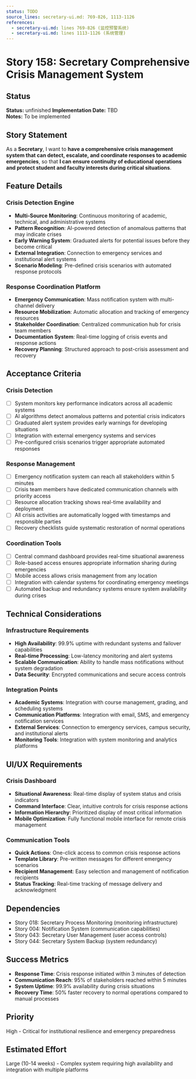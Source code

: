 ```yaml
---
status: TODO
source_lines: secretary-ui.md: 769-826, 1113-1126
references:
  - secretary-ui.md: lines 769-826 (监控预警系统)
  - secretary-ui.md: lines 1113-1126 (系统管理)
---
```

# Story 158: Secretary Comprehensive Crisis Management System

## Status
**Status:** unfinished
**Implementation Date:** TBD  
**Notes:** To be implemented

## Story Statement
As a **Secretary**, I want to **have a comprehensive crisis management system that can detect, escalate, and coordinate responses to academic emergencies**, so that **I can ensure continuity of educational operations and protect student and faculty interests during critical situations**.

## Feature Details

### Crisis Detection Engine
- **Multi-Source Monitoring**: Continuous monitoring of academic, technical, and administrative systems
- **Pattern Recognition**: AI-powered detection of anomalous patterns that may indicate crises
- **Early Warning System**: Graduated alerts for potential issues before they become critical
- **External Integration**: Connection to emergency services and institutional alert systems
- **Scenario Modeling**: Pre-defined crisis scenarios with automated response protocols

### Response Coordination Platform
- **Emergency Communication**: Mass notification system with multi-channel delivery
- **Resource Mobilization**: Automatic allocation and tracking of emergency resources
- **Stakeholder Coordination**: Centralized communication hub for crisis team members
- **Documentation System**: Real-time logging of crisis events and response actions
- **Recovery Planning**: Structured approach to post-crisis assessment and recovery

## Acceptance Criteria

### Crisis Detection
- [ ] System monitors key performance indicators across all academic systems
- [ ] AI algorithms detect anomalous patterns and potential crisis indicators
- [ ] Graduated alert system provides early warnings for developing situations
- [ ] Integration with external emergency systems and services
- [ ] Pre-configured crisis scenarios trigger appropriate automated responses

### Response Management
- [ ] Emergency notification system can reach all stakeholders within 5 minutes
- [ ] Crisis team members have dedicated communication channels with priority access
- [ ] Resource allocation tracking shows real-time availability and deployment
- [ ] All crisis activities are automatically logged with timestamps and responsible parties
- [ ] Recovery checklists guide systematic restoration of normal operations

### Coordination Tools
- [ ] Central command dashboard provides real-time situational awareness
- [ ] Role-based access ensures appropriate information sharing during emergencies
- [ ] Mobile access allows crisis management from any location
- [ ] Integration with calendar systems for coordinating emergency meetings
- [ ] Automated backup and redundancy systems ensure system availability during crises

## Technical Considerations

### Infrastructure Requirements
- **High Availability**: 99.9% uptime with redundant systems and failover capabilities
- **Real-time Processing**: Low-latency monitoring and alert systems
- **Scalable Communication**: Ability to handle mass notifications without system degradation
- **Data Security**: Encrypted communications and secure access controls

### Integration Points
- **Academic Systems**: Integration with course management, grading, and scheduling systems
- **Communication Platforms**: Integration with email, SMS, and emergency notification services
- **External Services**: Connection to emergency services, campus security, and institutional alerts
- **Monitoring Tools**: Integration with system monitoring and analytics platforms

## UI/UX Requirements

### Crisis Dashboard
- **Situational Awareness**: Real-time display of system status and crisis indicators
- **Command Interface**: Clear, intuitive controls for crisis response actions
- **Information Hierarchy**: Prioritized display of most critical information
- **Mobile Optimization**: Fully functional mobile interface for remote crisis management

### Communication Tools
- **Quick Actions**: One-click access to common crisis response actions
- **Template Library**: Pre-written messages for different emergency scenarios
- **Recipient Management**: Easy selection and management of notification recipients
- **Status Tracking**: Real-time tracking of message delivery and acknowledgment

## Dependencies
- Story 018: Secretary Process Monitoring (monitoring infrastructure)
- Story 004: Notification System (communication capabilities)
- Story 043: Secretary User Management (user access controls)
- Story 044: Secretary System Backup (system redundancy)

## Success Metrics
- **Response Time**: Crisis response initiated within 3 minutes of detection
- **Communication Reach**: 95% of stakeholders reached within 5 minutes
- **System Uptime**: 99.9% availability during crisis situations
- **Recovery Time**: 50% faster recovery to normal operations compared to manual processes

## Priority
High - Critical for institutional resilience and emergency preparedness

## Estimated Effort
Large (10-14 weeks) - Complex system requiring high availability and integration with multiple platforms
